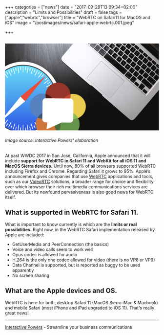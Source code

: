 +++
categories = ["news"]
date = "2017-09-29T13:09:34+02:00"
description = "Limits and Possibilities"
draft = false
tags = ["apple","webrtc","browser"]
title = "WebRTC on Safari11 for MacOS and iOS"
image = "/postimages/news/safari-apple-webrtc.001.jpeg"

+++

![WebRTC apple](/postimages/news/safari-apple-webrtc.001.jpeg)
---------
###### Image source: Interactive Powers' elaboration

At past WWDC 2017 in San Jose, California, Apple announced that it will include **support for WebRTC in Safari 11 and WebKit for all iOS 11 and MacOS Sierra devices.** Until now, 80% of all browsers supported WebRTC including Firefox and Chrome. Regarding Safari it grows to 95%. Apple’s announcement gives companies that use [WebRTC](http://blog.ivrpowers.com/post/technologies/what-is-webrtc/) applications and tools, such as our [VideoRTC](http://blog.ivrpowers.com/post/products/video-rtc/) solutions, a broader range for choice and flexibility over which browser their rich multimedia communications services are delivered. But its newfound pervasiveness is also good news for WebRTC itself. 


## What is supported in WebRTC for Safari 11.

What is important to know currently is which are the **limits or real possibilities.** Right now, in the WebRTC Safari implementation released by Apple are included:

* GetUserMedia and PeerConnection (the basics)
* Voice and video calls seem to work well
* Opus codec is allowed for audio
* H.264 is the only one codec allowed for video (there is no VP8 or VP9)
* Data Channel is supported, but is reported as buggy to be used apparently
* No screen sharing

## What are the Apple devices and OS.

WebRTC is here for both, desktop Safari 11 (MacOS Sierra iMac & Macbook) and mobile Safari (most iPhone and iPad upgraded to iOS 11). That's really great news!



---
[Interactive Powers](http://www.ivrpowers.com/ ) - Streamline your business communications




